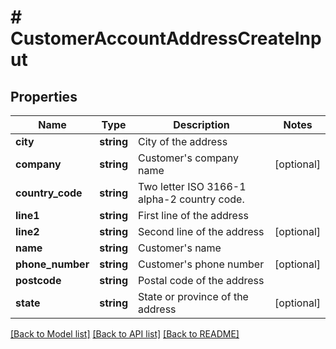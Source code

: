 # # CustomerAccountAddressCreateInput

## Properties

Name | Type | Description | Notes
------------ | ------------- | ------------- | -------------
**city** | **string** | City of the address |
**company** | **string** | Customer&#39;s company name | [optional]
**country_code** | **string** | Two letter ISO 3166-1 alpha-2 country code. |
**line1** | **string** | First line of the address |
**line2** | **string** | Second line of the address | [optional]
**name** | **string** | Customer&#39;s name |
**phone_number** | **string** | Customer&#39;s phone number | [optional]
**postcode** | **string** | Postal code of the address |
**state** | **string** | State or province of the address | [optional]

[[Back to Model list]](../../README.md#models) [[Back to API list]](../../README.md#endpoints) [[Back to README]](../../README.md)

